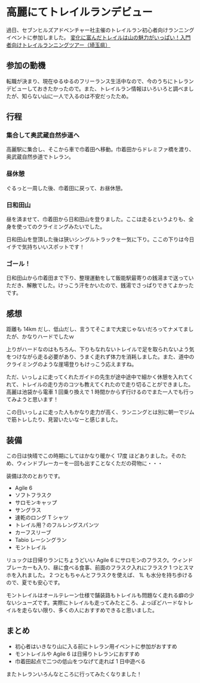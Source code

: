 # 高麗にてトレイルランデビュー

過日、セブンヒルズアドベンチャー社主催のトレイルラン初心者向けランニングイベントに参加しました。
[変化に富んだトレイルは山の魅力がいっぱい！入門者向けトレイルランニングツアー（埼玉県）](https://moshicom.com/47246/)

## 参加の動機

転職が決まり、現在ゆるゆるのフリーランス生活中なので、今のうちにトレランデビューしておきたかったので。また、トレイルラン情報はいろいろと調べましたが、知らない山に一人で入るのは不安だったため。

## 行程

### 集合して奥武蔵自然歩道へ

高麗駅に集合し、そこから車で巾着田へ移動。巾着田からドレミファ橋を渡り、奥武蔵自然歩道でトレラン。

### 昼休憩

ぐるっと一周した後、巾着田に戻って、お昼休憩。

### 日和田山

昼を済ませて、巾着田から日和田山を登りました。ここは走るというよりも、全身を使ってのクライミングみたいでした。

日和田山を登頂した後は狭いシングルトラックを一気に下り。ここの下りは今日イチで気持ちいいスポットです！

### ゴール！

日和田山から巾着田まで下り、整理運動をして飯能駅最寄りの銭湯まで送っていただき、解散でした。けっこう汗をかいたので、銭湯でさっぱりできてよかったです。

## 感想

距離も 14km だし、低山だし、言うてそこまで大変じゃないだろってナメてましたが、かなりハードでしたｗ

上りがハードなのはもちろん、下りもなれないトレイルで足を取られないよう気をつけながら走る必要があり、うまく走れず体力を消耗しました。また、道中のクライミングのような崖場登りもけっこう応えますね。

ただ、いっしょに走ってくれたガイドの先生が途中途中で細かく休憩を入れてくれて、トレイルの走り方のコツも教えてくれたので走り切ることができました。高麗は池袋から電車 1 回乗り換えで 1 時間かからず行けるのでまた一人でも行ってみようと思います！

この日いっしょに走った人もかなり走力が高く、ランニングとは別に朝一でジムで筋トレしたり、見習いたいなーと感じました。

## 装備

この日は快晴でこの時期にしてはかなり暖かく 17度 ほどありました。そのため、ウィンドブレーカーを一回も出すことなくただの荷物に・・・

装備は次のとおりです。
* Agile 6
* ソフトフラスク
* サロモンキャップ
* サングラス
* 速乾のロング T シャツ
* トレイル用？のフルレングスパンツ
* カーフスリーブ
* Tabio レーシングラン
* モントレイル

リュックは日帰りランにちょうどいい Agile 6 にサロモンのフラスク。ウィンドブレーカーも入り、昼に食べる食事、前面のフラスク入れにフラスク 1 つとスマホを入れました。 2 つともちゃんとフラスクを使えば、 1L も水分を持ち歩けるので、夏でも安心です。

モントレイルはオールテレーン仕様で舗装路もトレイルも問題なく走れる癖の少ないシューズです。実際にトレイルも走ってみたところ、よっぽどハードなトレイルを走らない限り、多くの人におすすめできると思いました。


## まとめ

* 初心者はいきなり山に入る前にトレラン用イベントに参加がおすすめ
* モントレイルや Agile 6 は日帰りトレランにおすすめ
* 巾着田起点で二つの低山をつなげて走れば 1 日中遊べる

またトレランいろんなところに行ってみたくなりました！